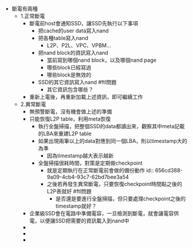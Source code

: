 - 斷電有兩種
	- 1.正常斷電
		- 斷電前host會通知SSD，讓SSD先執行以下事項
			- 把cache的user data寫入nand
			- 把各種table寫入nand
				- L2P、P2L、VPC、VPBM...
			- 把nand block的資訊寫入nand
				- 當前寫到哪個nand block，以及哪個nand page
				- 哪些block已經寫過
				- 哪些block是無效的
			- SSD的其它資訊寫入nand #ftl問題
				- 其它資訊包含哪些？
		- 重新上電後，再重新加載上述資訊，即可繼續工作
	- 2.異常斷電
		- 無預警斷電，沒有機會做上述的準備
		- 只能恢復L2P table，利用meta恢復
			- 執行全盤掃描，把整個SSD的data都讀出來，觀察其中meta記載的LBA來重建L2P table
			- 如果出現兩筆以上的data對應到同一個LBA，則以timestamp大的為準
				- 因為timestamp越大表示越新
			- 全盤掃描很耗時間，對策是定期做checkpoint
				- 就是定期執行在正常斷電前會做的備份動作
				  id:: 656cd388-9a09-4cb4-93c7-62bd7bee3a54
				- 之後若再發生異常斷電，只要恢復checkpoint時間點之後的L2P表就好 #ftl問題
					- 是否還是要進行全盤掃描，但只要處理checkpoint之後的timestamp就好？
		- 企業級SSD會在電路中準備電容，一旦檢測到斷電，就會讓電容供電，以便讓SSD把需要的資訊載入到nand中
		-
		-
		-